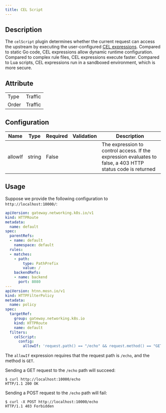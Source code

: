 ```yaml
---
title: CEL Script
---
```


## Description

The `celScript` plugin determines whether the current request can access the upstream by executing the user-configured [CEL expressions](../../expr). Compared to static Go code, CEL expressions allow dynamic runtime configuration. Compared to complex rule files, CEL expressions execute faster. Compared to Lua scripts, CEL expressions run in a sandboxed environment, which is more secure.

## Attribute

|       |         |
|-------|---------|
| Type  | Traffic |
| Order | Traffic |

## Configuration

| Name    | Type   | Required | Validation | Description                                                                 |
|---------|--------|----------|------------|-----------------------------------------------------------------------------|
| allowIf | string | False    |            | The expression to control access. If the expression evaluates to false, a 403 HTTP status code is returned |

## Usage

Suppose we provide the following configuration to `http://localhost:10000/`:

```yaml
apiVersion: gateway.networking.k8s.io/v1
kind: HTTPRoute
metadata:
  name: default
spec:
  parentRefs:
  - name: default
    namespace: default
  rules:
  - matches:
    - path:
        type: PathPrefix
        value: /
    backendRefs:
    - name: backend
      port: 8080
---
apiVersion: htnn.mosn.io/v1
kind: HTTPFilterPolicy
metadata:
  name: policy
spec:
  targetRef:
    group: gateway.networking.k8s.io
    kind: HTTPRoute
    name: default
  filters:
    celScript:
      config:
        allowIf: 'request.path() == "/echo" && request.method() == "GET"'
```

The `allowIf` expression requires that the request path is `/echo`, and the method is `GET`.

Sending a GET request to the `/echo` path will succeed:

```
$ curl http://localhost:10000/echo
HTTP/1.1 200 OK
```

Sending a POST request to the `/echo` path will fail:

```
$ curl -X POST http://localhost:10000/echo
HTTP/1.1 403 Forbidden
```
